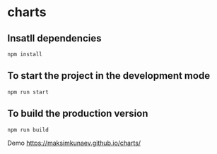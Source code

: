 # charts


## Insatll dependencies
`npm install`

## To start the project in the development mode
`npm run start`

## To build the production version
`npm run build`

Demo https://maksimkunaev.github.io/charts/
